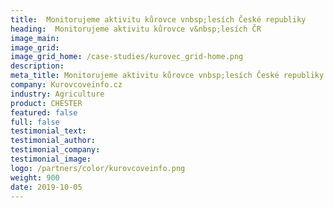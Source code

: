 ```yaml
---
title:  Monitorujeme aktivitu kůrovce vnbsp;lesích České republiky
heading:  Monitorujeme aktivitu kůrovce v&nbsp;lesích ČR
image_main: 
image_grid: 
image_grid_home: /case-studies/kurovec_grid-home.png
description:
meta_title: Monitorujeme aktivitu kůrovce vnbsp;lesích České republiky | HARDWARIO případová studie
company: Kurovcoveinfo.cz
industry: Agriculture
product: CHESTER
featured: false
full: false
testimonial_text: 
testimonial_author: 
testimonial_company: 
testimonial_image: 
logo: /partners/color/kurovcoveinfo.png
weight: 900
date: 2019-10-05
---
```

